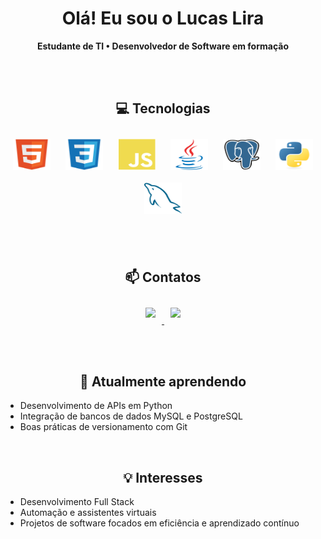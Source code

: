 <h1 align="center">Olá! Eu sou o Lucas Lira</h1>
<p align="center">
  <strong>Estudante de TI • Desenvolvedor de Software em formação</strong>
</p>

<!-- Espaço -->
<br><br>

<!-- Tecnologias -->
<h2 align="center">💻 Tecnologias</h2>
<div align="center" style="margin-top: 15px;">
  <img align="center" alt="Lucas-HTML" height="50" width="60" src="https://raw.githubusercontent.com/devicons/devicon/master/icons/html5/html5-original.svg" style="margin: 10px;">
  <img align="center" alt="Lucas-CSS" height="50" width="60" src="https://raw.githubusercontent.com/devicons/devicon/master/icons/css3/css3-original.svg" style="margin: 10px;">
  <img align="center" alt="Lucas-JS" height="50" width="60" src="https://raw.githubusercontent.com/devicons/devicon/master/icons/javascript/javascript-plain.svg" style="margin: 10px;">
  <img align="center" alt="Lucas-Java" height="50" width="60" src="https://raw.githubusercontent.com/devicons/devicon/master/icons/java/java-original.svg" style="margin: 10px;">
  <img align="center" alt="Lucas-Postgres" height="50" width="60" src="https://raw.githubusercontent.com/devicons/devicon/master/icons/postgresql/postgresql-original.svg" style="margin: 10px;">
  <img align="center" alt="Lucas-Python" height="50" width="60" src="https://raw.githubusercontent.com/devicons/devicon/master/icons/python/python-original.svg" style="margin: 10px;">
  <img align="center" alt="Lucas-MySQL" height="50" width="60" src="https://raw.githubusercontent.com/devicons/devicon/master/icons/mysql/mysql-original.svg" style="margin: 10px;">
</div>

<!-- Espaço -->
<br><br>

<!-- Contatos -->
<h2 align="center">📫 Contatos</h2>
<div align="center" style="margin-top: 15px;">
  <a href="https://mail.google.com/mail/?view=cm&fs=1&to=lbrancolira@gmail.com" target="_blank">
    <img src="https://img.shields.io/badge/-Gmail-%23333?style=for-the-badge&logo=gmail&logoColor=white" style="margin: 10px;">
  </a>
  <a href="https://www.linkedin.com/in/lucas-lira-0b1583351" target="_blank">
    <img src="https://img.shields.io/badge/-LinkedIn-%230077B5?style=for-the-badge&logo=linkedin&logoColor=white" style="margin: 10px;">
  </a> 
</div>

<!-- Espaço -->
<br><br>

<!-- Aprendizado e Interesses -->
<h2 align="center">🌱 Atualmente aprendendo</h2>
<div align="center" style="text-align: left; max-width: 600px; margin: auto;">
  <ul>
    <li>Desenvolvimento de APIs em Python</li>
    <li>Integração de bancos de dados MySQL e PostgreSQL</li>
    <li>Boas práticas de versionamento com Git</li>
  </ul>
</div>

<br>

<h2 align="center">💡 Interesses</h2>
<div align="center" style="text-align: left; max-width: 600px; margin: auto;">
  <ul>
    <li>Desenvolvimento Full Stack</li>
    <li>Automação e assistentes virtuais</li>
    <li>Projetos de software focados em eficiência e aprendizado contínuo</li>
  </ul>
</div>
